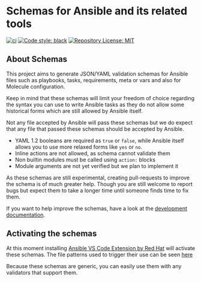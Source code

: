 # Schemas for Ansible and its related tools

[![ci](https://github.com/ansible-community/schemas/actions/workflows/npm.yml/badge.svg)](https://github.com/ansible-community/schemas/actions/workflows/npm.yml)
[![Code style: black](https://img.shields.io/badge/code%20style-black-000000.svg)](https://github.com/psf/black)
[![Repository License: MIT](https://img.shields.io/badge/license-MIT-brightgreen.svg)](LICENSE)

## About Schemas

This project aims to generate JSON/YAML validation schemas for Ansible
files such as playbooks, tasks, requirements, meta or vars and also for
Molecule configuration.

Keep in mind that these schemas will limit your freedom of choice regarding
the syntax you can use to write Ansible tasks as they do not allow some
historical forms which are still allowed by Ansible itself.

Not any file accepted by Ansible will pass these schemas but we do expect
that any file that passed these schemas should be accepted by Ansible.

- YAML 1.2 booleans are required as `true` or `false`, while Ansible itself
  allows you to use more relaxed forms like `yes` or `no`.
- Inline actions are not allowed, as schema cannot validate them
- Non builtin modules must be called using `action:` blocks
- Module arguments are not yet verified but we plan to implement it

As these schemas are still experimental, creating pull-requests to improve the
schema is of much greater help. Though you are still welcome to report bugs
but expect them to take a longer time until someone finds time to fix them.

If you want to help improve the schemas, have a look at the [development
documentation](CONTRIBUTING.md).

## Activating the schemas

At this moment installing [Ansible VS Code Extension by Red Hat](https://marketplace.visualstudio.com/items?itemName=redhat.ansible)
will activate these schemas. The file patterns used to trigger their use can be seen
[here](https://github.com/ansible-community/vscode-ansible/blob/master/package.json#L44-L94)

Because these schemas are generic, you can easily use them with any validators
that support them.
